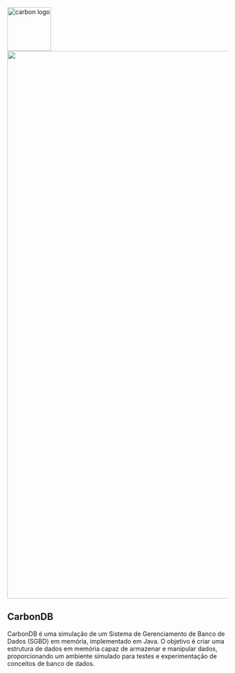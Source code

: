 
<img width="100" alt="carbon logo" src="https://github.com/lucasramallo/carbon-dbms/assets/108425719/c6762756-c710-4c66-99bb-7744f7acf4ab">

<br/>
<div align="center">
  <img width="1251" alt="Splash Screen" src="https://github.com/lucasramallo/carbon-dbms/assets/108425719/fbb033a4-3603-4e03-bfc0-8210b23543cb">
</div>

## CarbonDB

CarbonDB é uma simulação de um Sistema de Gerenciamento de Banco de Dados (SGBD) em memória, implementado em Java. O objetivo é criar uma estrutura de dados em memória capaz de armazenar e manipular dados, proporcionando um ambiente simulado para testes e experimentação de conceitos de banco de dados.
